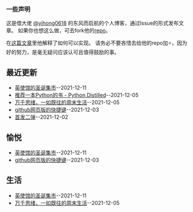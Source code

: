 ### 一些声明

这是借大佬 [@yihong0618](https://github.com/yihong0618) 的东风而启航的个人博客，通过Issue的形式发布文章。
如果你也想这么做，可去fork他的[repo](https://github.com/yihong0618/gitblog)。

在[这篇文章](https://github.com/yihong0618/gitblog/issues/177)里他解释了如何可以实现。
请务必不要吝惜去给他的repo加⭐，因为好的努力，是毫无疑问应该认可且值得鼓励的事。
## 最近更新
- [英使馆的圣诞集市](https://github.com/gnimg/gitblog/issues/6)--2021-12-11
- [推荐一本Python的书 - Python Distilled](https://github.com/gnimg/gitblog/issues/5)--2021-12-05
- [万千思绪，一如既往的周末生活](https://github.com/gnimg/gitblog/issues/4)--2021-12-05
- [github网页版的快捷键](https://github.com/gnimg/gitblog/issues/3)--2021-12-03
- [首发二弹](https://github.com/gnimg/gitblog/issues/2)--2021-12-02
## 愉悦
- [英使馆的圣诞集市](https://github.com/gnimg/gitblog/issues/6)--2021-12-11
- [github网页版的快捷键](https://github.com/gnimg/gitblog/issues/3)--2021-12-03
## 生活
- [英使馆的圣诞集市](https://github.com/gnimg/gitblog/issues/6)--2021-12-11
- [万千思绪，一如既往的周末生活](https://github.com/gnimg/gitblog/issues/4)--2021-12-05
